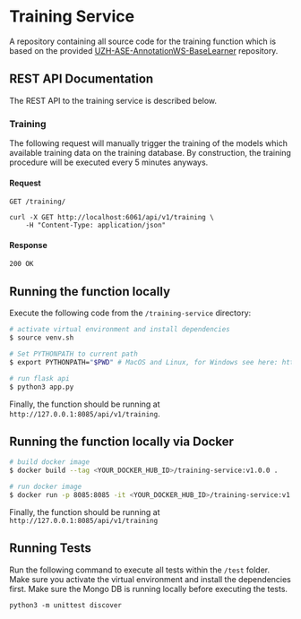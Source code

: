 # Training Service
A repository containing all source code for the training function which is based on the provided [UZH-ASE-AnnotationWS-BaseLearner](https://github.com/MEPalma/UZH-ASE-AnnotationWS-BaseLearner) repository.

## REST API Documentation

The REST API to the training service is described below.

### Training

The following request will manually trigger the training of the models which available training data on the training database. By construction, the training procedure will be executed every 5 minutes anyways. 

#### Request

`GET /training/`

    curl -X GET http://localhost:6061/api/v1/training \
        -H "Content-Type: application/json"

#### Response

    200 OK

## Running the function locally
Execute the following code from the `/training-service` directory:

```bash
# activate virtual environment and install dependencies
$ source venv.sh

# Set PYTHONPATH to current path
$ export PYTHONPATH="$PWD" # MacOS and Linux, for Windows see here: https://bic-berkeley.github.io/psych-214-fall-2016/using_pythonpath.html

# run flask api
$ python3 app.py
```

Finally, the function should be running at ```http://127.0.0.1:8085/api/v1/training```. 

## Running the function locally via Docker

```bash
# build docker image
$ docker build --tag <YOUR_DOCKER_HUB_ID>/training-service:v1.0.0 .

# run docker image
$ docker run -p 8085:8085 -it <YOUR_DOCKER_HUB_ID>/training-service:v1.0.0
```

Finally, the function should be running at ```http://127.0.0.1:8085/api/v1/training```

## Running Tests
Run the following command to execute all tests within the `/test` folder. Make sure you activate the virtual environment and install the dependencies first. Make sure the Mongo DB is running locally before executing the tests.
```
python3 -m unittest discover
```